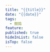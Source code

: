```yaml
---
title: "{{title}}"
date: "{{date}}"
tags:
  - 鼓捣
feature:
published: true
hideInList: false
isTop: false
---
```


<!--more-->


